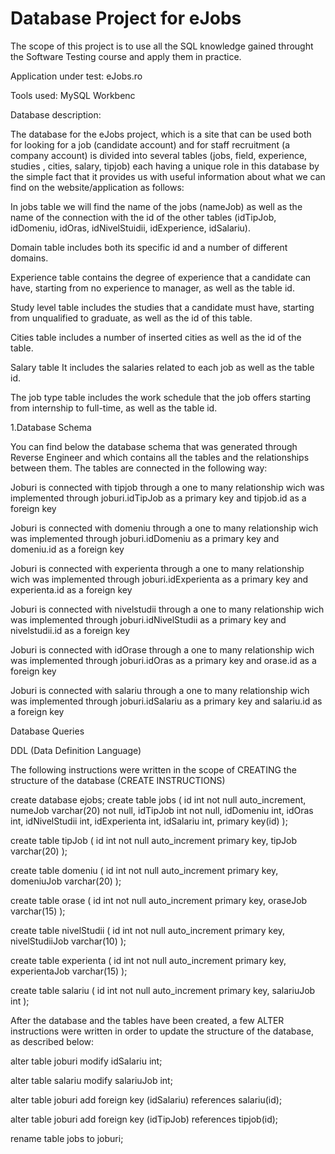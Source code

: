# Database Project for eJobs

The scope of this project is to use all the SQL knowledge gained throught the Software Testing course and apply them in practice.

Application under test: eJobs.ro

Tools used: MySQL Workbenc

Database description: 

The database for the eJobs project, which is a site that can be used both for looking for a job (candidate account) and for staff recruitment (a company account) is divided into several tables (jobs, field, experience, studies , cities, salary, tipjob) each having a unique role in this database by the simple fact that it provides us with useful information about what we can find on the website/application as follows:

In jobs table we will find the name of the jobs (nameJob) as well as the name of the connection with the id of the other tables (idTipJob, idDomeniu, idOras, idNivelStuidii, idExperience, idSalariu).

Domain table includes both its specific id and a number of different domains.

Experience table contains the degree of experience that a candidate can have, starting from no experience to manager, as well as the table id.

Study level table includes the studies that a candidate must have, starting from unqualified to graduate, as well as the id of this table.

Cities table includes a number of inserted cities as well as the id of the table.

Salary table It includes the salaries related to each job as well as the table id.

The job type table includes the work schedule that the job offers starting from internship to full-time, as well as the table id.


1.Database Schema

You can find below the database schema that was generated through Reverse Engineer and which contains all the tables and the relationships between them.
The tables are connected in the following way:

Joburi is connected with tipjob through a one to many relationship wich was implemented through joburi.idTipJob as a primary key and tipjob.id as a foreign key

Joburi is connected with domeniu through a one to many relationship wich was implemented through joburi.idDomeniu as a primary key and domeniu.id as a foreign key

Joburi is connected with experienta through a one to many relationship wich was implemented through joburi.idExperienta as a primary key and experienta.id as a foreign key

Joburi is connected with nivelstudii through a one to many relationship wich was implemented through joburi.idNivelStudii as a primary key and nivelstudii.id as a foreign key

Joburi is connected with idOrase through a one to many relationship wich was implemented through joburi.idOras as a primary key and orase.id as a foreign key

Joburi is connected with salariu through a one to many relationship wich was implemented through joburi.idSalariu as a primary key and salariu.id as a foreign key


Database Queries

DDL (Data Definition Language)

The following instructions were written in the scope of CREATING the structure of the database (CREATE INSTRUCTIONS)

create database ejobs;
create table jobs
(
id int not null auto_increment,
numeJob varchar(20) not null,
idTipJob int not null,
idDomeniu int,
idOras int,
idNivelStudii int,
idExperienta int,
idSalariu int,
primary key(id)
);

create table tipJob
(
id int not null auto_increment primary key,
tipJob varchar(20)
);

create table domeniu
(
id int not null auto_increment primary key,
domeniuJob varchar(20)
);

create table orase
(
id int not null auto_increment primary key,
oraseJob varchar(15)
);

create table nivelStudii
(
id int not null auto_increment primary key,
nivelStudiiJob varchar(10)
);

create table experienta
(
id int not null auto_increment primary key,
experientaJob varchar(15)
);

create table salariu
(
id int not null auto_increment primary key,
salariuJob int
);

After the database and the tables have been created, a few ALTER instructions were written in order to update the structure of the database, as described below:

alter table joburi
modify idSalariu int;

alter table salariu
modify salariuJob int;

alter table joburi
add foreign key (idSalariu) references salariu(id); 

alter table joburi
add foreign key (idTipJob) references tipjob(id);

rename table jobs to joburi;


